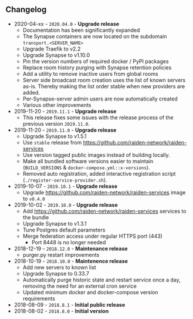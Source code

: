 ## Changelog
- 2020-04-xx - `2020.04.0` - **Upgrade release**
  - Documentation has been significantly expanded 
  - The Synapse containers are now located on the subdomain `transport.<SERVER_NAME>`
  - Upgrade Traefik to v2.2
  - Upgrade Synapse to v1.10.0
  - Pin the version numbers of required docker / PyPI packages 
  - Replace room history purging with Synapse retention policies
  - Add a utility to remove inactive users from global rooms
  - Server side broadcast room creation uses the list of known servers as-is. 
    Thereby making the list order stable when new providers are added.
  - Per-Synapse-server admin users are now automatically created    
  - Various other improvements
- 2019-11-20 - `2019.11.1` - **Upgrade release**
  - This release fixes some issues with the release process of the previous version `2019.11.0`.
- 2019-11-20 - `2019.11.0` - **Upgrade release**
  - Upgrade Synapse to v1.5.1
  - Use `stable` release from https://github.com/raiden-network/raiden-services
  - Use version tagged public images instead of building locally.
  - Make all bundled software versions easier to maintain (`BUILD_VERSIONS` & `docker-compose.yml::x-versions`).
  - Removed auto registration, added interactive registration script (`./register-service-provider.sh`).
- 2019-10-07 - `2019.10.1` - **Upgrade release**
  - Upgrade https://github.com/raiden-network/raiden-services image to `v0.4.0`
- 2019-10-02 - `2019.10.0` - **Upgrade release**
  - Add https://github.com/raiden-network/raiden-services services to the bundle
  - Upgrade Synapse to v1.3.1
  - Tune Postgres default parameters
  - Merge federation access under regular HTTPS port (443)
    - Port 8448 is no longer needed
- 2018-12-19 - `2018.12.0` - **Maintenance release**
  - purger.py restart improvements
- 2018-10-19 - `2018.10.0` - **Maintenence release**
  - Add new servers to known list
  - Upgrade Synapse to 0.33.7
  - Automatically purge historic state and restart service once a day, removing the need for an external cron service
  - Updated minimum docker and docker-compose version requirements
- 2018-08-09 - `2018.8.1` - **Initial public release**
- 2018-08-02 - `2018.8.0` - **Initial version**
